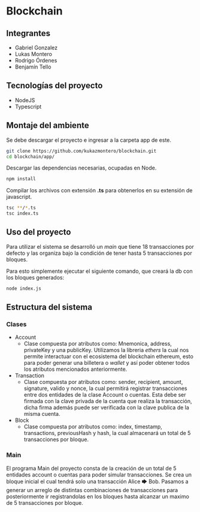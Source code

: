 # Blockchain

## Integrantes
* Gabriel Gonzalez
* Lukas Montero
* Rodrigo Órdenes
* Benjamín Tello

## Tecnologías del proyecto
* NodeJS
* Typescript

## Montaje del ambiente

Se debe descargar el proyecto e ingresar a la carpeta app de este.

```bash
git clone https://github.com/kukazmontero/blockchain.git
cd blockchain/app/
```

Descargar las dependencias necesarias, ocupadas en Node.

```bash
npm install
```

Compilar los archivos con extensión **.ts** para obtenerlos en su extensión de javascript.

```bash
tsc **/*.ts
tsc index.ts
```

## Uso del proyecto
Para utilizar el sistema se desarrolló un *main* que tiene 18 transacciones por defecto y las organiza bajo la condición de tener hasta 5 transacciones por bloques.

Para esto simplemente ejecutar el siguiente comando, que creará la db con los bloques generados:

```bash
node index.js
```
## Estructura del sistema
### Clases
- Account
  - Clase compuesta por atributos como: Mnemonica, address, privateKey y una publicKey. Utilizamos la libreria _ethers_ la cual nos permite interactuar con el ecosistema del blockchain ethereum, esto para poder generar una billetera o _wallet_ y así poder obtener todos los atributos mencionados anteriormente.
- Transaction
  - Clase compuesta por atributos como: sender, recipient, amount, signature, valido y nonce, la cual permitirá registrar transacciones entre dos entidades de la clase Account o cuentas. Esta debe ser firmada con la clave privada de la cuenta que realiza la transacción, dicha firma además puede ser verificada con la clave publica de la misma cuenta.
- Block
  - Clase compuesta por atributos como: index, timestamp, transactions, previousHash y hash, la cual almacenará un total de 5 transacciones por bloque.
### Main
El programa Main del proyecto consta de la creación de un total de 5 entidades account o cuentas para poder simular transacciones. Se crea un bloque inicial el cual tendrá solo una transacción Alice 🡆 Bob. Pasamos a generar un arreglo de distintas combinaciones de transacciones para posteriormente ir registrandolas en los bloques hasta alcanzar un maximo de 5 transacciones por bloque.
